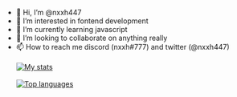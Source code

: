 - 👋 Hi, I’m @nxxh447
- 👀 I’m interested in fontend development
- 🌱 I’m currently learning javascript
- 💞️ I’m looking to collaborate on anything really
- 📫 How to reach me discord (nxxh#777) and twitter (@nxxh447)
<br></br>
[![My stats](https://github-readme-stats.vercel.app/api?username=nxxh447)](https://github.com/nxxh447/github-readme-stats)
<br></br>
[![Top languages](https://github-readme-stats.vercel.app/api/top-langs/?username=nxxh447&layout=compact)](https://github.com/nxxh447/github-readme-stats)
